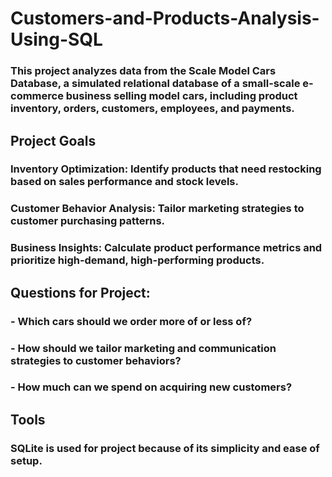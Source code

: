 # Customers-and-Products-Analysis-Using-SQL

### This project analyzes data from the Scale Model Cars Database, a simulated relational database of a small-scale e-commerce business selling model cars, including product inventory, orders, customers, employees, and payments.

## Project Goals

### Inventory Optimization: Identify products that need restocking based on sales performance and stock levels.
### Customer Behavior Analysis: Tailor marketing strategies to customer purchasing patterns.
### Business Insights: Calculate product performance metrics and prioritize high-demand, high-performing products.

## Questions for Project: 

### - Which cars should we order more of or less of?
### - How should we tailor marketing and communication strategies to customer behaviors?
### - How much can we spend on acquiring new customers?

## Tools
### SQLite is used for project because of its simplicity and ease of setup. 

